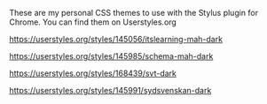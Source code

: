 These are my personal CSS themes to use with the Stylus plugin for Chrome. You can find them on Userstyles.org

https://userstyles.org/styles/145056/itslearning-mah-dark

https://userstyles.org/styles/145985/schema-mah-dark

https://userstyles.org/styles/168439/svt-dark

https://userstyles.org/styles/145991/sydsvenskan-dark